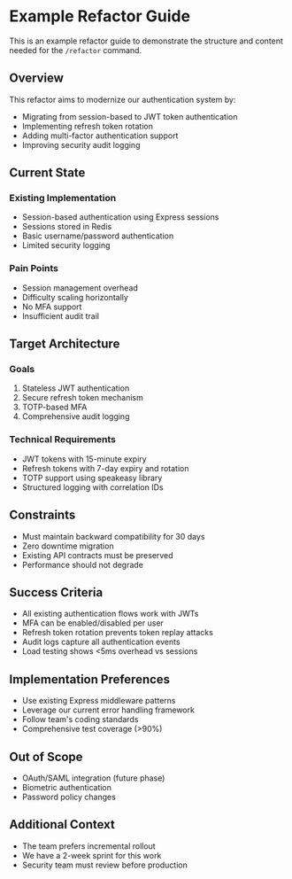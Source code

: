 # Example Refactor Guide

This is an example refactor guide to demonstrate the structure and content needed for the `/refactor` command.

## Overview

This refactor aims to modernize our authentication system by:
- Migrating from session-based to JWT token authentication
- Implementing refresh token rotation
- Adding multi-factor authentication support
- Improving security audit logging

## Current State

### Existing Implementation
- Session-based authentication using Express sessions
- Sessions stored in Redis
- Basic username/password authentication
- Limited security logging

### Pain Points
- Session management overhead
- Difficulty scaling horizontally
- No MFA support
- Insufficient audit trail

## Target Architecture

### Goals
1. Stateless JWT authentication
2. Secure refresh token mechanism
3. TOTP-based MFA
4. Comprehensive audit logging

### Technical Requirements
- JWT tokens with 15-minute expiry
- Refresh tokens with 7-day expiry and rotation
- TOTP support using speakeasy library
- Structured logging with correlation IDs

## Constraints

- Must maintain backward compatibility for 30 days
- Zero downtime migration
- Existing API contracts must be preserved
- Performance should not degrade

## Success Criteria

- All existing authentication flows work with JWTs
- MFA can be enabled/disabled per user
- Refresh token rotation prevents token replay attacks
- Audit logs capture all authentication events
- Load testing shows <5ms overhead vs sessions

## Implementation Preferences

- Use existing Express middleware patterns
- Leverage our current error handling framework
- Follow team's coding standards
- Comprehensive test coverage (>90%)

## Out of Scope

- OAuth/SAML integration (future phase)
- Biometric authentication
- Password policy changes

## Additional Context

- The team prefers incremental rollout
- We have a 2-week sprint for this work
- Security team must review before production